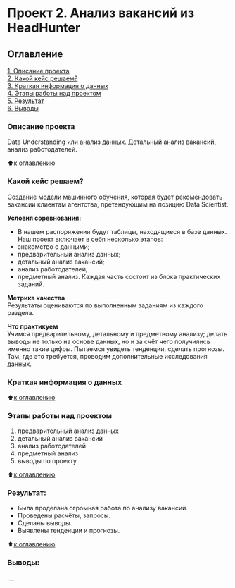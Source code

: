 # Проект 2. Анализ вакансий из HeadHunter

## Оглавление  
[1. Описание проекта](https://github.com/ValentinaVlk/sf_data_science/blob/main/PROJECT-2/README.md#Описание-проекта)  
[2. Какой кейс решаем?](https://github.com/ValentinaVlk/sf_data_science/blob/main/PROJECT-2/README.md#Какой-кейс-решаем)  
[3. Краткая информация о данных](https://github.com/ValentinaVlk/sf_data_science/blob/main/PROJECT-2/README.md#Краткая-информация-о-данных)  
[4. Этапы работы над проектом](https://github.com/ValentinaVlk/sf_data_science/blob/main/PROJECT-2/README.md#Этапы-работы-над-проектом)  
[5. Результат](https://github.com/ValentinaVlk/sf_data_science/blob/main/PROJECT-2/README.md#Результат)    
[6. Выводы](https://github.com/ValentinaVlk/sf_data_science/blob/main/PROJECT-2/README.md#Выводы) 

### Описание проекта    
Data Understanding или анализ данных. Детальный анализ вакансий, анализ работодателей. 

:arrow_up:[к оглавлению](https://github.com/ValentinaVlk/sf_data_science/blob/main/PROJECT-2/README.md#Оглавление)


### Какой кейс решаем?    
Cоздание модели машинного обучения, которая будет рекомендовать вакансии клиентам агентства, претендующим на позицию Data Scientist. 


**Условия соревнования:**  
- В нашем распоряжении будут таблицы, находящиеся в базе данных.
Наш проект включает в себя несколько этапов:
- знакомство с данными;
- предварительный анализ данных;
- детальный анализ вакансий;
- анализ работодателей;
- предметный анализ.
Каждая часть состоит из блока практических заданий.

**Метрика качества**     
Результаты оцениваются по выполненным заданиям из каждого раздела.

**Что практикуем**     
Учимся предварительному, детальному и предметному анализу; делать выводы не только на основе данных, но и за счёт чего получились именно такие цифры. Пытаемся увидеть тенденции, сделать прогнозы. Там, где это требуется, проводим дополнительные исследования данных.


### Краткая информация о данных 

  
:arrow_up:[к оглавлению](https://github.com/ValentinaVlk/sf_data_science/blob/main/PROJECT-2/README.md#Оглавление)


### Этапы работы над проектом  
1) предварительный анализ данных
2) детальный анализ вакансий
3) анализ работодателей
4) предметный анализ
5) выводы по проекту


:arrow_up:[к оглавлению](https://github.com/ValentinaVlk/sf_data_science/blob/main/PROJECT-2/README.md#Оглавление)


### Результат:  
- Была проделана огромная работа по анализу вакансий.
- Проведены расчёты, запросы.
- Сделаны выводы.
- Выявлены тенденции и прогнозы.

:arrow_up:[к оглавлению](https://github.com/ValentinaVlk/sf_data_science/blob/main/PROJECT-2/README.md#Оглавление)


### Выводы:  
....

